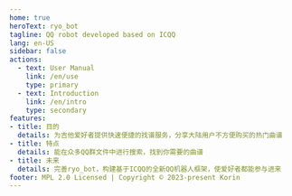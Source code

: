 ```yaml
---
home: true
heroText: ryo_bot
tagline: QQ robot developed based on ICQQ
lang: en-US
sidebar: false
actions:
  - text: User Manual
    link: /en/use
    type: primary
  - text: Introduction
    link: /en/intro
    type: secondary
features:
- title: 目的
  details: 为吉他爱好者提供快速便捷的找谱服务，分享大陆用户不方便购买的热门曲谱
- title: 特点
  details: 能在众多QQ群文件中进行搜索，找到你需要的曲谱
- title: 未来
  details: 完善ryo_bot，构建基于ICQQ的全新QQ机器人框架，使爱好者都能参与进来
footer: MPL 2.0 Licensed | Copyright © 2023-present Korin
---
```

